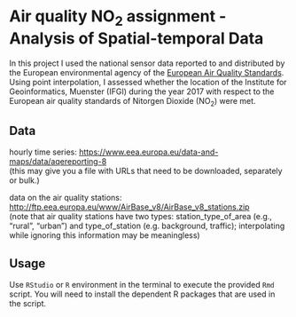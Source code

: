 # Air quality NO<sub>2</sub> assignment - Analysis of Spatial-temporal Data 

In this project I used the national sensor data reported to and distributed by the European environmental agency of
the [European Air Quality Standards](https://ec.europa.eu/environment/air/quality/standards.htm).
Using point interpolation, I assessed whether the location of the Institute for Geoinformatics, Muenster (IFGI) 
during the year 2017 with respect to the European air quality standards of Nitorgen Dioxide (NO<sub>2</sub>) were met.

## Data

hourly time series: https://www.eea.europa.eu/data-and-maps/data/aqereporting-8  
(this may give you a file with URLs that need to be downloaded, separately or bulk.)

data on the air quality stations: http://ftp.eea.europa.eu/www/AirBase_v8/AirBase_v8_stations.zip  
(note that air quality stations have two types: station_type_of_area (e.g., “rural”, “urban”) and type_of_station (e.g. background, traffic); interpolating while ignoring this information may be meaningless)

## Usage
Use `RStudio` or `R` environment in the terminal to execute the provided `Rmd` script. You will need to install the dependent R packages that are used in the script.
